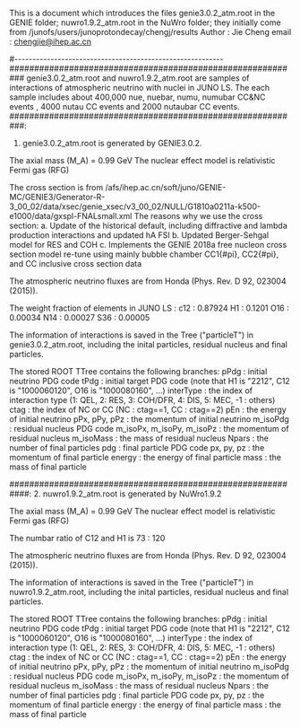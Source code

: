 This is a document which introduces the files
genie3.0.2_atm.root in the GENIE folder;
nuwro1.9.2_atm.root in the NuWro folder; 
they initially come from /junofs/users/junoprotondecay/chengj/results
Author : Jie Cheng
email : chengjie@ihep.ac.cn

#----------------------------------------------------------
###########################################################
genie3.0.2_atm.root and nuwro1.9.2_atm.root are samples of interactions of atmospheric neutrino with nuclei in JUNO LS.
The each sample includes about 400,000 nue, nuebar, numu, numubar CC&NC events , 4000 nutau CC events and 2000 nutaubar CC events. 
###########################################################:
1. genie3.0.2_atm.root is generated by GENIE3.0.2.

The axial mass (M_A) = 0.99 GeV
The nuclear effect model is relativistic Fermi gas (RFG)

The cross section is from /afs/ihep.ac.cn/soft/juno/GENIE-MC/GENIE3/Generator-R-3_00_02/data/xsec/genie_xsec/v3_00_02/NULL/G1810a0211a-k500-e1000/data/gxspl-FNALsmall.xml
The reasons why we use the cross section:
a. Update of the historical default, including diffractive and lambda production interactions and updated hA FSI
b. Updated Berger-Sehgal model for RES and COH
c. Implements the GENIE 2018a free nucleon cross section model re-tune using mainly bubble chamber CC1{#pi}, CC2{#pi}, and CC inclusive cross section data

The atmospheric neutrino fluxes are from Honda (Phys. Rev. D 92, 023004 (2015)).

The weight fraction of elements in JUNO LS :
c12 : 0.87924
H1  : 0.1201
O16 : 0.00034
N14 : 0.00027
S36 : 0.00005

The information of interactions is saved in the Tree ("particleT") in genie3.0.2_atm.root, including the inital particles, residual nucleus and final particles.

The stored ROOT TTree contains the following branches:
pPdg                      : initial neutrino PDG code
tPdg                      : initial target PDG code (note that H1 is "2212", C12 is "1000060120", O16 is "1000080160", ...)
interType                 : the index of interaction type (1: QEL, 2: RES, 3: COH/DFR, 4: DIS, 5: MEC, -1 : others)
ctag                      : the index of NC or CC (NC : ctag==1, CC : ctag==2)
pEn                       : the energy of initial neutrino
pPx, pPy, pPz             : the momentum of initial neutrino
m_isoPdg                  : residual nucleus PDG code
m_isoPx, m_isoPy, m_isoPz : the momentum of residual nucleus
m_isoMass                 : the mass of residual nucleus
Npars                     : the number of final particles
pdg                       : final particle PDG code
px, py, pz                : the momentum of final particle
energy                    : the energy of final particle
mass                      : the mass of final particle

############################################################:
2. nuwro1.9.2_atm.root is generated by NuWro1.9.2


The axial mass (M_A) = 0.99 GeV
The nuclear effect model is relativistic Fermi gas (RFG)

The numbar ratio of C12 and H1 is 73 : 120

The atmospheric neutrino fluxes are from Honda (Phys. Rev. D 92, 023004 (2015)).

The information of interactions is saved in the Tree ("particleT") in nuwro1.9.2_atm.root, including the inital particles, residual nucleus and final particles.

The stored ROOT TTree contains the following branches:
pPdg                      : initial neutrino PDG code
tPdg                      : initial target PDG code (note that H1 is "2212", C12 is "1000060120", O16 is "1000080160", ...)
interType                 : the index of interaction type (1: QEL, 2: RES, 3: COH/DFR, 4: DIS, 5: MEC, -1 : others)
ctag                      : the index of NC or CC (NC : ctag==1, CC : ctag==2)
pEn                       : the energy of initial neutrino
pPx, pPy, pPz             : the momentum of initial neutrino
m_isoPdg                  : residual nucleus PDG code
m_isoPx, m_isoPy, m_isoPz : the momentum of residual nucleus
m_isoMass                 : the mass of residual nucleus
Npars                     : the number of final particles
pdg                       : final particle PDG code
px, py, pz                : the momentum of final particle
energy                    : the energy of final particle
mass                      : the mass of final particle
